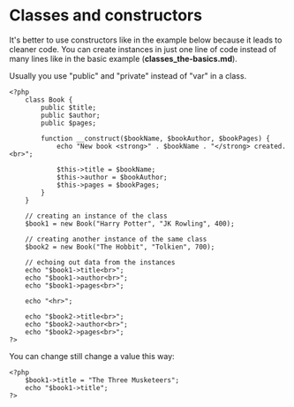# Classes and constructors

It's better to use constructors like in the example below because it leads to cleaner code. You can create instances in just one line of code instead of many lines like in the basic example (**classes_the-basics.md**).

Usually you use "public" and "private" instead of "var" in a class.

    <?php
        class Book {
            public $title;
            public $author;
            public $pages;

            function __construct($bookName, $bookAuthor, $bookPages) {
                echo "New book <strong>" . $bookName . "</strong> created.<br>";

                $this->title = $bookName; 
                $this->author = $bookAuthor;
                $this->pages = $bookPages;
            }
        }

        // creating an instance of the class
        $book1 = new Book("Harry Potter", "JK Rowling", 400);

        // creating another instance of the same class
        $book2 = new Book("The Hobbit", "Tolkien", 700);

        // echoing out data from the instances
        echo "$book1->title<br>";
        echo "$book1->author<br>";
        echo "$book1->pages<br>";

        echo "<hr>";

        echo "$book2->title<br>";
        echo "$book2->author<br>";
        echo "$book2->pages<br>";
    ?>

You can change still change a value this way:

    <?php
        $book1->title = "The Three Musketeers";
        echo "$book1->title";
    ?>